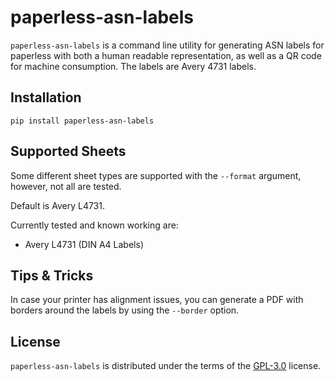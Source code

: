 # paperless-asn-labels

`paperless-asn-labels` is a command line utility for generating ASN labels
for paperless with both a human readable representation, as well as a QR code
for machine consumption. The labels are Avery 4731 labels.

## Installation

```console
pip install paperless-asn-labels
```

## Supported Sheets
Some different sheet types are supported with the `--format` argument, however, not all are tested.

Default is Avery L4731.

Currently tested and known working are:
- Avery L4731 (DIN A4 Labels)

## Tips & Tricks

In case your printer has alignment issues, you can generate a PDF with borders around the labels by using the
`--border` option.

## License

`paperless-asn-labels` is distributed under the terms of the
[GPL-3.0](https://spdx.org/licenses/GPL-3.0.html) license.
